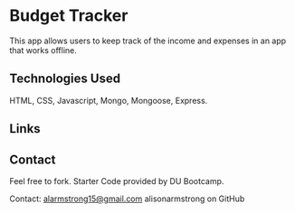 # Budget Tracker

This app allows users to keep track of the income and expenses in an app that works offline. 

## Technologies Used

HTML, CSS, Javascript, Mongo, Mongoose, Express. 

## Links

## Contact

Feel free to fork. 
Starter Code provided by DU Bootcamp.

Contact: 
alarmstrong15@gmail.com 
alisonarmstrong on GitHub